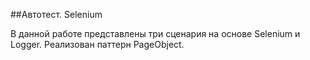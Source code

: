 ##Автотест. Selenium

В данной работе представлены три сценария на основе Selenium и Logger. Реализован паттерн PageObject.
